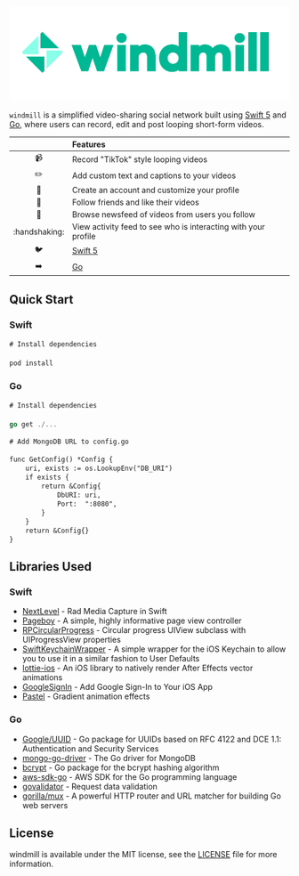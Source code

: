 <p><img src="https://github.com/liamreardon/windmill/blob/master/windmill_banner.png" alt="windmill"></p>

`windmill` is a simplified video-sharing social network built using [Swift 5](https://developer.apple.com/swift/) and [Go](https://golang.org/), where users can record, edit and post looping short-form videos.

|  | Features |
|:---------:|:---------------------------------------------------------------|
| :video_camera: | Record "TikTok" style looping videos |  
| :pencil2: | Add custom text and captions to your videos |
| :bust_in_silhouette: | Create an account and customize your profile |
| :green_heart: | Follow friends and like their videos | 
| :newspaper: | Browse newsfeed of videos from users you follow | 
| :handshaking: | View activity feed to see who is interacting with your profile|   
| :bird: | [Swift 5](https://developer.apple.com/swift/) |  
| :arrow_right: | [Go](https://golang.org/) |  

## Quick Start

### Swift 

```swift
# Install dependencies

pod install
```

### Go

```go
# Install dependencies

go get ./...
```

```golang
# Add MongoDB URL to config.go

func GetConfig() *Config {
	uri, exists := os.LookupEnv("DB_URI")
	if exists {
		return &Config{
			DbURI: uri,
			Port:  ":8080",
		}
	}
	return &Config{}
}

```

## Libraries Used

### Swift

* [NextLevel](https://github.com/NextLevel/NextLevel) - Rad Media Capture in Swift 
* [Pageboy](https://github.com/uias/Pageboy) - A simple, highly informative page view controller
* [RPCircularProgress](https://github.com/iwasrobbed/RPCircularProgress) - Circular progress UIView subclass with UIProgressView properties
* [SwiftKeychainWrapper](https://github.com/jrendel/SwiftKeychainWrapper) - A simple wrapper for the iOS Keychain to allow you to use it in a similar fashion to User Defaults
* [lottie-ios](https://github.com/airbnb/lottie-ios) - An iOS library to natively render After Effects vector animations
* [GoogleSignIn](https://developers.google.com/identity/sign-in/ios#swift) - Add Google Sign-In to Your iOS App
* [Pastel](https://github.com/cruisediary/Pastel) - Gradient animation effects

### Go

* [Google/UUID](https://github.com/google/uuid) - Go package for UUIDs based on RFC 4122 and DCE 1.1: Authentication and Security Services
* [mongo-go-driver](https://github.com/mongodb/mongo-go-driver) - The Go driver for MongoDB
* [bcrypt](https://godoc.org/golang.org/x/crypto/bcrypt) - Go package for the bcrypt hashing algorithm
* [aws-sdk-go](https://github.com/aws/aws-sdk-go) - AWS SDK for the Go programming language
* [govalidator](https://github.com/thedevsaddam/govalidator) - Request data validation
* [gorilla/mux](https://github.com/gorilla/mux) - A powerful HTTP router and URL matcher for building Go web servers

## License

windmill is available under the MIT license, see the [LICENSE](https://github.com/liamreardon/windmill/blob/master/LICENSE) file for more information.
